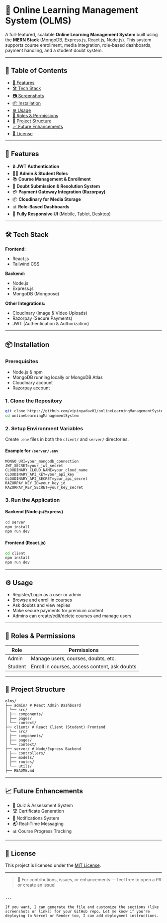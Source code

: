 # 🧠 Online Learning Management System (OLMS)

A full-featured, scalable **Online Learning Management System** built using the **MERN Stack** (MongoDB, Express.js, React.js, Node.js). This system supports course enrollment, media integration, role-based dashboards, payment handling, and a student doubt system.

---

## 📌 Table of Contents

- [🚀 Features](#-features)
- [🛠️ Tech Stack](#-tech-stack)
- [📷 Screenshots](#-screenshots)
- [📦 Installation](#-installation)
- [⚙️ Usage](#-usage)
- [🔐 Roles & Permissions](#-roles--permissions)
- [📁 Project Structure](#-project-structure)
- [📈 Future Enhancements](#-future-enhancements)
- [📝 License](#-license)

---

## 🚀 Features

- 🔒 **JWT Authentication**  
- 🧑‍💼 **Admin & Student Roles**
- 📚 **Course Management & Enrollment**
- 💬 **Doubt Submission & Resolution System**
- 💳 **Payment Gateway Integration (Razorpay)**
- 📦 **Cloudinary for Media Storage**
- 📊 **Role-Based Dashboards**
- 📱 **Fully Responsive UI** (Mobile, Tablet, Desktop)

---

## 🛠️ Tech Stack

**Frontend:**  
- React.js  
- Tailwind CSS  

**Backend:**  
- Node.js  
- Express.js  
- MongoDB (Mongoose)  

**Other Integrations:**  
- Cloudinary (Image & Video Uploads)  
- Razorpay (Secure Payments)  
- JWT (Authentication & Authorization)  

---

## 📦 Installation

### Prerequisites
- Node.js & npm
- MongoDB running locally or MongoDB Atlas
- Cloudinary account
- Razorpay account

### 1. Clone the Repository

```bash
git clone https://github.com/vipinyadav01/onlineLearningManagementSystem.git
cd onlineLearningManagementSystem
````

### 2. Setup Environment Variables

Create `.env` files in both the `client/` and `server/` directories.

#### Example for `/server/.env`

```
MONGO_URI=your_mongodb_connection
JWT_SECRET=your_jwt_secret
CLOUDINARY_CLOUD_NAME=your_cloud_name
CLOUDINARY_API_KEY=your_api_key
CLOUDINARY_API_SECRET=your_api_secret
RAZORPAY_KEY_ID=your_key_id
RAZORPAY_KEY_SECRET=your_key_secret
```

### 3. Run the Application

#### Backend (Node.js/Express)

```bash
cd server
npm install
npm run dev
```

#### Frontend (React.js)

```bash
cd client
npm install
npm run dev
```

---

## ⚙️ Usage

* Register/Login as a user or admin
* Browse and enroll in courses
* Ask doubts and view replies
* Make secure payments for premium content
* Admins can create/edit/delete courses and manage users

---

## 🔐 Roles & Permissions

| Role    | Permissions                                   |
| ------- | --------------------------------------------- |
| Admin   | Manage users, courses, doubts, etc.           |
| Student | Enroll in courses, access content, ask doubts |

---

## 📁 Project Structure

```
olms/
├── admin/ # React Admin Dashboard
│ └── src/
│ ├── components/
│ ├── pages/
│ └── context/
├── client/ # React Client (Student) Frontend
│ └── src/
│ ├── components/
│ ├── pages/
│ └── context/
├── server/ # Node/Express Backend
│ ├── controllers/
│ ├── models/
│ ├── routes/
│ └── utils/
├── README.md
```

---

## 📈 Future Enhancements

* 📝 Quiz & Assessment System
* 🏆 Certificate Generation
* 🔔 Notifications System
* 📬 Real-Time Messaging
* 📊 Course Progress Tracking

---

## 📝 License

This project is licensed under the [MIT License](LICENSE).

---

> 💬 For contributions, issues, or enhancements — feel free to open a PR or create an issue!

```

---

If you want, I can generate the file and customize the sections (like screenshots or links) for your GitHub repo. Let me know if you're deploying to Vercel or Render too, I can add deployment instructions.
```
